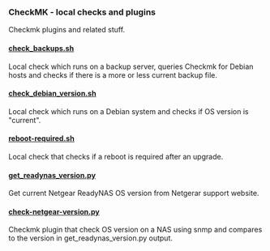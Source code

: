 ### CheckMK - local checks and plugins
Checkmk plugins and related stuff.

#### [check_backups.sh](check_backups.sh)
Local check which runs on a backup server, queries Checkmk for Debian hosts and checks if there is a more or less current backup file.

#### [check_debian_version.sh](check_debian_version.sh)
Local check which runs on a Debian system and checks if OS version is "current".

#### [reboot-required.sh](reboot-required.sh)
Local check that checks if a reboot is required after an upgrade.

#### [get_readynas_version.py](get_readynas_version.py)
Get current Netgear ReadyNAS OS version from Netgerar support website.

#### [check-netgear-version.py](check-netgear-version.py)
Checkmk plugin that check OS version on a NAS using snmp and compares to the version in get_readynas_version.py output.

